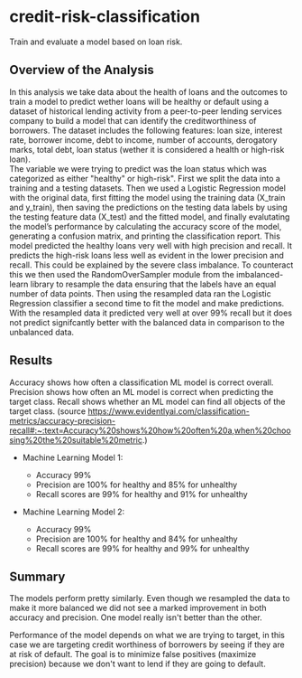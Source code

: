 # credit-risk-classification
Train and evaluate a model based on loan risk.

## Overview of the Analysis


In this analysis we take data about the health of loans and the outcomes to train a model to predict wether loans will be healthy or default using a dataset of historical lending activity from a peer-to-peer lending services company to build a model that can identify the creditworthiness of borrowers.
The dataset includes the following features: loan size, interest rate, borrower income, debt to income, number of accounts, derogatory marks, total debt, loan status (wether it is considered a health or high-risk loan).  
The variable we were trying to predict was the loan status which was categorized as either "healthy" or high-risk". 
First we split the data into a training and a testing datasets.  Then we used a Logistic Regression model with the original data, first fitting the model using the training data (X_train and y_train), then saving the predictions on the testing data labels by using the testing feature data (X_test) and the fitted model, and finally evalutating the model’s performance by calculating the accuracy score of the model, generating a confusion matrix, and printing the classification report.
This model predicted the healthy loans very well with high precision and recall. It predicts the high-risk loans less well as evident in the lower precision and recall. This could be explained by the severe class imbalance.
To counteract this we then used the RandomOverSampler module from the imbalanced-learn library to resample the data ensuring that the labels have an equal number of data points. Then using the resampled data ran the Logistic Regression classifier a second time to fit the model and make predictions.  With the resampled data it predicted very well at over 99% recall but it does not predict signifcantly better with the balanced data in comparison to the unbalanced data.


## Results

Accuracy shows how often a classification ML model is correct overall. 
Precision shows how often an ML model is correct when predicting the target class. 
Recall shows whether an ML model can find all objects of the target class. 
(source https://www.evidentlyai.com/classification-metrics/accuracy-precision-recall#:~:text=Accuracy%20shows%20how%20often%20a,when%20choosing%20the%20suitable%20metric.)

* Machine Learning Model 1:

  * Accuracy 99% 
  * Precision are 100% for healthy and 85% for unhealthy
  * Recall scores are 99% for healthy and  91% for unhealthy

* Machine Learning Model 2:

  * Accuracy 99%
  * Precision are 100% for healthy and 84% for unhealthy
  * Recall scores are 99% for healthy and  99% for unhealthy

## Summary

The models perform pretty similarly. Even though we resampled the data to make it more balanced we did not see a marked improvement in both accuracy and precision. One model really isn't better than the other. 

Performance of the model depends on what we are trying to target, in this case we are targeting credit worthiness of borrowers by seeing if they are at risk of default. The goal is to minimize false positives (maximize precision) because we don't want to lend if they are going to default.  

